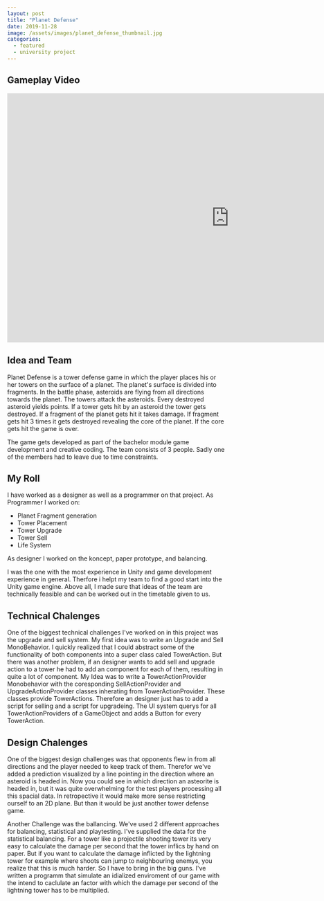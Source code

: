 ```yaml
---
layout: post
title: "Planet Defense"
date: 2019-11-28
image: /assets/images/planet_defense_thumbnail.jpg
categories:
  - featured
  - university project
---
```


## Gameplay Video

<iframe width="1024" height="576" src="https://www.youtube.com/embed/oTESaVKJJFk" frameborder="0" allow="accelerometer; autoplay; encrypted-media; gyroscope; picture-in-picture" allowfullscreen></iframe>

## Idea and Team

<!--excerpt.start-->

Planet Defense is a tower defense game in which the player places his or her towers on the surface of a planet. The planet's surface is divided into fragments. In the battle phase, asteroids are flying from all directions towards the planet. The towers attack the asteroids. Every destroyed asteroid yields points. If a tower gets hit by an asteroid the tower gets destroyed. If a fragment of the planet gets hit it takes damage. If fragment gets hit 3 times it gets destroyed revealing the core of the planet. If the core gets hit the game is over. 

<!--excerpt.end-->

The game gets developed as part of the bachelor module game development and creative coding. The team consists of 3 people. Sadly one of the members had to leave due to time constraints. 

## My Roll

I have worked as a designer as well as a programmer on that project. As Programmer I worked on:

 * Planet Fragment generation
 * Tower Placement
 * Tower Upgrade
 * Tower Sell
 * Life System

As designer I worked on the koncept, paper prototype, and balancing.

I was the one with the most experience in Unity and game development experience in general. Therfore i helpt my team to find a good start into the Unity game engine. Above all, I made sure that ideas of the team are technically feasible and can be worked out in the timetable given to us.

## Technical Chalenges

One of the biggest technical challenges I've worked on in this project was the upgrade and sell system. My first idea was to write an Upgrade and Sell MonoBehavior. I quickly realized that I could abstract some of the functionality of both components into a super class caled TowerAction. But there was another problem, if an designer wants to add sell and upgrade action to a tower he had to add an component for each of them, resulting in quite a lot of component. My Idea was to write a TowerActionProvider Monobehavior with the coresponding SellActionProvider and UpgradeActionProvider classes inherating from TowerActionProvider. These classes provide TowerActions. Therefore an designer just has to add a script for selling and a script for upgradeing. The UI system querys for all TowerActionProviders of a GameObject and adds a Button for every TowerAction.

## Design Chalenges

One of the biggest design challenges was that opponents flew in from all directions and the player needed to keep track of them. Therefor we've added a prediction visualized by a line pointing in the direction where an asteroid is headed in. Now you could see in which direction an asteorite is headed in, but it was quite overwhelming for the test players processing all this spacial data. In retropective it would make more sense restricting ourself to an 2D plane. But than it would be just another tower defense game.

Another Challenge was the ballancing. We've used 2 different approaches for balancing, statistical and playtesting. I've supplied the data for the statistical balancing. For a tower like a projectile shooting tower its very easy to calculate the damage per second that the tower inflics by hand on paper. But if you want to calculate the damage inflicted by the lightning tower for example where shoots can jump to neighbouring enemys, you realize that this is much harder. So I have to bring in the big guns. I've written a programm that simulate an idialized enviroment of our game with the intend to caclulate an factor with which the damage per second of the lightning tower has to be multiplied.  